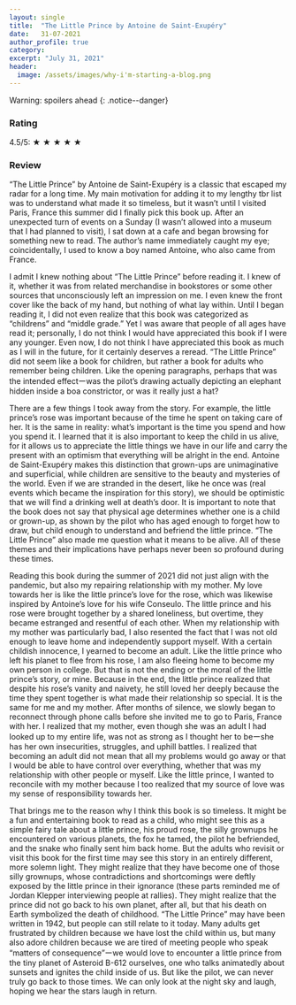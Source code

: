 ```yaml
---
layout: single
title:  "The Little Prince by Antoine de Saint-Exupéry"
date:   31-07-2021
author_profile: true
category:
excerpt: "July 31, 2021"
header:
  image: /assets/images/why-i'm-starting-a-blog.png
---
```

<p> </p>

Warning: spoilers ahead
{: .notice--danger}

<h3> Rating </h3>
<p> 4.5/5: &#9733; &#9733; &#9733; &#9733; &#9733; </p>

<h3> Review </h3>
<p> “The Little Prince” by Antoine de Saint-Exupéry is a classic that escaped my radar for a long time. My main motivation for adding it to my lengthy tbr list was to understand what made it so timeless, but it wasn’t until I visited Paris, France this summer did I finally pick this book up. After an unexpected turn of events on a Sunday (I wasn’t allowed into a museum that I had planned to visit), I sat down at a cafe and began browsing for something new to read. The author’s name immediately caught my eye; coincidentally, I used to know a boy named Antoine, who also came from France.</p>    

<p> I admit I knew nothing about “The Little Prince” before reading it. I knew of it, whether it was from related merchandise in bookstores or some other sources that unconsciously left an impression on me. I even knew the front cover like the back of my hand, but nothing of what lay within. Until I began reading it, I did not even realize that this book was categorized as “childrens” and “middle grade.” Yet I was aware that people of all ages have read it; personally, I do not think I would have appreciated this book if I were any younger. Even now, I do not think I have appreciated this book as much as I will in the future, for it certainly deserves a reread. “The Little Prince” did not seem like a book for children, but rather a book for adults who remember being children. Like the opening paragraphs, perhaps that was the intended effectーwas the pilot’s drawing actually depicting an elephant hidden inside a boa constrictor, or was it really just a hat? </p>

<p> There are a few things I took away from the story. For example, the little prince’s rose was important because of the time he spent on taking care of her. It is the same in reality: what’s important is the time you spend and how you spend it. I learned that it is also important to keep the child in us alive, for it allows us to appreciate the little things we have in our life and carry the present with an optimism that everything will be alright in the end. Antoine de Saint-Exupéry makes this distinction that grown-ups are unimaginative and superficial, while children are sensitive to the beauty and mysteries of the world. Even if we are stranded in the desert, like he once was (real events which became the inspiration for this story), we should be optimistic that we will find a drinking well at death’s door. It is important to note that the book does not say that physical age determines whether one is a child or grown-up, as shown by the pilot who has aged enough to forget how to draw, but child enough to understand and befriend the little prince. “The Little Prince” also made me question what it means to be alive. All of these themes and their implications have perhaps never been so profound during these times.</p>

<p> Reading this book during the summer of 2021 did not just align with the pandemic, but also my repairing relationship with my mother. My love towards her is like the little prince’s love for the rose, which was likewise inspired by Antoine’s love for his wife Conseulo. The little prince and his rose were brought together by a shared loneliness, but overtime, they became estranged and resentful of each other. When my relationship with my mother was particularly bad, I also resented the fact that I was not old enough to leave home and independently support myself. With a certain childish innocence, I yearned to become an adult. Like the little prince who left his planet to flee from his rose, I am also fleeing home to become my own person in college. But that is not the ending or the moral of the little prince’s story, or mine. Because in the end, the little prince realized that despite his rose’s vanity and naivety, he still loved her deeply because the time they spent together is what made their relationship so special. It is the same for me and my mother. After months of silence, we slowly began to reconnect through phone calls before she invited me to go to Paris, France with her. I realized that my mother, even though she was an adult I had looked up to my entire life, was not as strong as I thought her to beーshe has her own insecurities, struggles, and uphill battles. I realized that becoming an adult did not mean that all my problems would go away or that I would be able to have control over everything, whether that was my relationship with other people or myself. Like the little prince, I wanted to reconcile with my mother because I too realized that my source of love was my sense of responsibility towards her.</p>

<p> That brings me to the reason why I think this book is so timeless. It might be a fun and entertaining book to read as a child, who might see this as a simple fairy tale about a little prince, his proud rose, the silly grownups he encountered on various planets, the fox he tamed, the pilot he befriended, and the snake who finally sent him back home. But the adults who revisit or visit this book for the first time may see this story in an entirely different, more solemn light. They might realize that they have become one of those silly grownups, whose contradictions and shortcomings were deftly exposed by the little prince in their ignorance (these parts reminded me of Jordan Klepper interviewing people at rallies). They might realize that the prince did not go back to his own planet, after all, but that his death on Earth symbolized the death of childhood. “The Little Prince” may have been written in 1942, but people can still relate to it today. Many adults get frustrated by children because we have lost the child within us, but many also adore children because we are tired of meeting people who speak “matters of consequence”ーwe would love to encounter a little prince from the tiny planet of Asteroid B-612 ourselves, one who talks animatedly about sunsets and ignites the child inside of us. But like the pilot, we can never truly go back to those times. We can only look at the night sky and laugh, hoping we hear the stars laugh in return.</p>